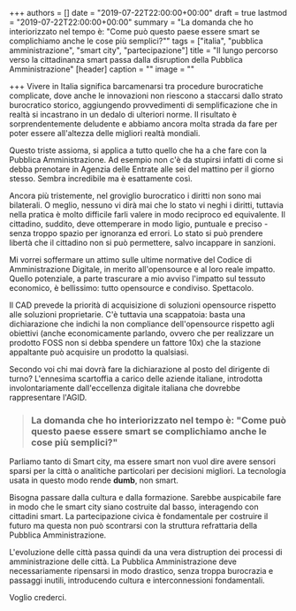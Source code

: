 +++
authors = []
date = "2019-07-22T22:00:00+00:00"
draft = true
lastmod = "2019-07-22T22:00:00+00:00"
summary = "La domanda che ho interiorizzato nel tempo è: \"Come può questo paese essere smart se complichiamo anche le cose più semplici?\""
tags = ["italia", "pubblica amministrazione", "smart city", "partecipazione"]
title = "Il lungo percorso verso la cittadinanza smart passa dalla disruption della Pubblica Amministrazione"
[header]
caption = ""
image = ""

+++
Vivere in Italia significa barcamenarsi tra procedure burocratiche complicate, dove anche le innovazioni non riescono a staccarsi dallo strato burocratico storico, aggiungendo provvedimenti di semplificazione che in realtà si incastrano in un dedalo di ulteriori norme. Il risultato è sorprendentemente deludente e abbiamo ancora molta strada da fare per poter essere all'altezza delle migliori realtà mondiali.

Questo triste assioma, si applica a tutto quello che ha a che fare con la Pubblica Amministrazione. Ad esempio non c'è da stupirsi infatti di come si debba prenotare in Agenzia delle Entrate alle sei del mattino per il giorno stesso. Sembra incredibile ma è esattamente così.

Ancora più tristemente, nel groviglio burocratico i diritti non sono mai bilaterali. O meglio, nessuno vi dirà mai che lo stato vi neghi i diritti, tuttavia nella pratica è molto difficile farli valere in modo reciproco ed equivalente. Il cittadino, suddito, deve ottemperare in modo ligio, puntuale e preciso - senza troppo spazio per ignoranza ed errori. Lo stato si può prendere libertà che il cittadino non si può permettere, salvo incappare in sanzioni.

Mi vorrei soffermare un attimo sulle ultime normative del Codice di Amministrazione Digitale, in merito all'opensource e al loro reale impatto. Quello potenziale, a parte trascurare a mio avviso l'impatto sul tessuto economico, è bellissimo: tutto opensource e condiviso. Spettacolo.

Il CAD prevede la priorità di acquisizione di soluzioni opensource rispetto alle soluzioni proprietarie. C'è tuttavia una scappatoia: basta una dichiarazione che indichi la non compliance dell'opensource rispetto agli obiettivi (anche economicamente parlando, ovvero che per realizzare un prodotto FOSS non si debba spendere un fattore 10x) che la stazione appaltante può acquisire un prodotto la qualsiasi.

Secondo voi chi mai dovrà fare la dichiarazione al posto del dirigente di turno? L'ennesima scartoffia a carico delle aziende italiane, introdotta involontariamente dall'eccellenza digitale italiana che dovrebbe rappresentare l'AGID.

> ### La domanda che ho interiorizzato nel tempo è: "Come può questo paese essere smart se complichiamo anche le cose più semplici?"

Parliamo tanto di Smart city, ma essere smart non vuol dire avere sensori sparsi per la città o analitiche particolari per decisioni migliori. La tecnologia usata in questo modo rende **dumb**, non smart.

Bisogna passare dalla cultura e dalla formazione. Sarebbe auspicabile fare in modo che le smart city siano costruite dal basso, interagendo con cittadini smart. La partecipazione civica è fondamentale per costruire il futuro ma questa non può scontrarsi con la struttura refrattaria della Pubblica Amministrazione.

L'evoluzione delle città passa quindi da una vera distruption dei processi di amministrazione delle città. La Pubblica Amministrazione deve necessariamente ripensarsi in modo drastico, senza troppa burocrazia e passaggi inutili, introducendo cultura e interconnessioni fondamentali.

Voglio crederci.